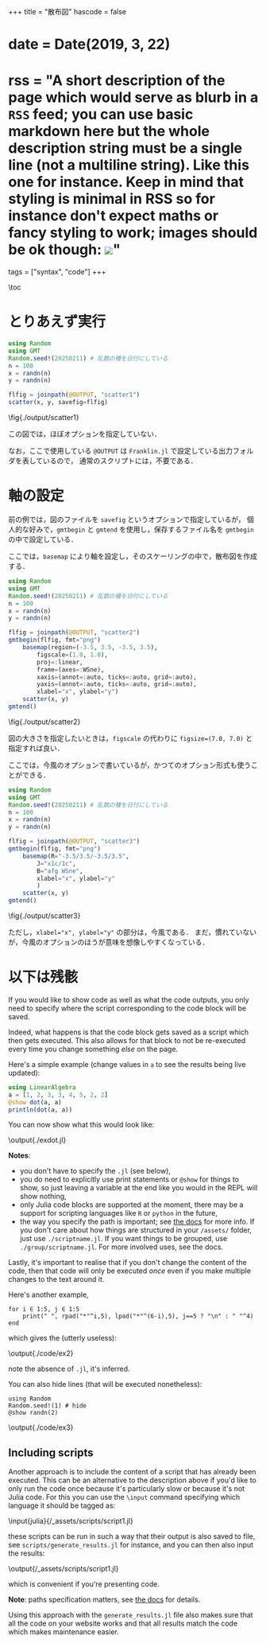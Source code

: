 +++
title = "散布図"
hascode = false
# date = Date(2019, 3, 22)
# rss = "A short description of the page which would serve as **blurb** in a `RSS` feed; you can use basic markdown here but the whole description string must be a single line (not a multiline string). Like this one for instance. Keep in mind that styling is minimal in RSS so for instance don't expect maths or fancy styling to work; images should be ok though: ![](https://upload.wikimedia.org/wikipedia/en/3/32/Rick_and_Morty_opening_credits.jpeg)"

tags = ["syntax", "code"]
+++

\toc

# とりあえず実行

```julia:./scatter1.jl
using Random
using GMT
Random.seed!(20250211) # 乱数の種を日付にしている
n = 100
x = randn(n)
y = randn(n)

flfig = joinpath(@OUTPUT, "scatter1")
scatter(x, y, savefig=flfig)
```
\fig{./output/scatter1}

この図では，ほぼオプションを指定していない．

なお，ここで使用している `@OUTPUT` は `Franklin.jl` で設定している出力フォルダを表しているので，
通常のスクリプトには，不要である．

# 軸の設定

前の例では，図のファイルを `savefig` というオプションで指定しているが，
個人的な好みで，`gmtbegin` と `gmtend` を使用し，保存するファイル名を
`gmtbegin`の中で設定している．

ここでは，`basemap` により軸を設定し，そのスケーリングの中で，散布図を作成する．

```julia:./scatter2.jl
using Random
using GMT
Random.seed!(20250211) # 乱数の種を日付にしている
n = 100
x = randn(n)
y = randn(n)

flfig = joinpath(@OUTPUT, "scatter2")
gmtbegin(flfig, fmt="png")
    basemap(region=(-3.5, 3.5, -3.5, 3.5), 
        figscale=(1.0, 1.0), 
        proj=:linear, 
        frame=(axes=:WSne), 
        xaxis=(annot=:auto, ticks=:auto, grid=:auto), 
        yaxis=(annot=:auto, ticks=:auto, grid=:auto), 
        xlabel="x", ylabel="y")
    scatter(x, y)
gmtend()
```
\fig{./output/scatter2}

図の大きさを指定したいときは，`figscale` の代わりに `figsize=(7.0, 7.0)` と指定すれば良い．

ここでは，今風のオプションで書いているが，かつてのオプション形式も使うことができる．

```julia:./scatter3.jl
using Random
using GMT
Random.seed!(20250211) # 乱数の種を日付にしている
n = 100
x = randn(n)
y = randn(n)

flfig = joinpath(@OUTPUT, "scatter3")
gmtbegin(flfig, fmt="png")
    basemap(R="-3.5/3.5/-3.5/3.5", 
        J="x1c/1c", 
        B="afg WSne",
        xlabel="x", ylabel="y"
        )
    scatter(x, y)
gmtend()
```
\fig{./output/scatter3}

ただし，`xlabel="x", ylabel="y"` の部分は，今風である．
まだ，慣れていないが，今風のオプションのほうが意味を想像しやすくなっている．

# 以下は残骸

If you would like to show code as well as what the code outputs, you only need to specify where the script corresponding to the code block will be saved.

Indeed, what happens is that the code block gets saved as a script which then gets executed.
This also allows for that block to not be re-executed every time you change something _else_ on the page.

Here's a simple example (change values in `a` to see the results being live updated):

```julia:./exdot.jl
using LinearAlgebra
a = [1, 2, 3, 3, 4, 5, 2, 2]
@show dot(a, a)
println(dot(a, a))
```

You can now show what this would look like:

\output{./exdot.jl}

**Notes**:
* you don't have to specify the `.jl` (see below),
* you do need to explicitly use print statements or `@show` for things to show, so just leaving a variable at the end like you would in the REPL will show nothing,
* only Julia code blocks are supported at the moment, there may be a support for scripting languages like `R` or `python` in the future,
* the way you specify the path is important; see [the docs](https://tlienart.github.io/franklindocs/code/index.html#more_on_paths) for more info. If you don't care about how things are structured in your `/assets/` folder, just use `./scriptname.jl`. If you want things to be grouped, use `./group/scriptname.jl`. For more involved uses, see the docs.

Lastly, it's important to realise that if you don't change the content of the code, then that code will only be executed _once_ even if you make multiple changes to the text around it.

Here's another example,

```julia:./code/ex2
for i ∈ 1:5, j ∈ 1:5
    print(" ", rpad("*"^i,5), lpad("*"^(6-i),5), j==5 ? "\n" : " "^4)
end
```

which gives the (utterly useless):

\output{./code/ex2}

note the absence of `.jl`, it's inferred.

You can also hide lines (that will be executed nonetheless):

```julia:./code/ex3
using Random
Random.seed!(1) # hide
@show randn(2)
```

\output{./code/ex3}


## Including scripts

Another approach is to include the content of a script that has already been executed.
This can be an alternative to the description above if you'd like to only run the code once because it's particularly slow or because it's not Julia code.
For this you can use the `\input` command specifying which language it should be tagged as:


\input{julia}{/_assets/scripts/script1.jl} <!--_-->


these scripts can be run in such a way that their output is also saved to file, see `scripts/generate_results.jl` for instance, and you can then also input the results:

\output{/_assets/scripts/script1.jl} <!--_-->

which is convenient if you're presenting code.

**Note**: paths specification matters, see [the docs](https://tlienart.github.io/franklindocs/code/index.html#more_on_paths) for details.

Using this approach with the `generate_results.jl` file also makes sure that all the code on your website works and that all results match the code which makes maintenance easier.
